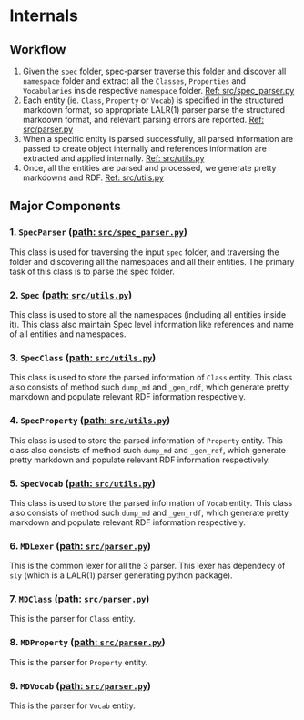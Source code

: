 # Internals

## Workflow

1. Given the `spec` folder, spec-parser traverse this folder and discover all `namespace` folder and extract all the `Classes`, `Properties` and `Vocabularies` inside respective `namespace` folder. [Ref: src/spec_parser.py](/src/spec_parser.py)
2. Each entity (ie. `Class`, `Property` or `Vocab`) is specified in the structured markdown format, so appropriate LALR(1) parser parse the structured markdown format, and relevant parsing errors are reported. [Ref: src/parser.py](/src/parser.py)
3. When a specific entity is parsed successfully, all parsed information are passed to create object internally and references information are extracted and applied internally. [Ref: src/utils.py](/src/utils.py)
4. Once, all the entities are parsed and processed, we generate pretty markdowns and RDF. [Ref: src/utils.py](/src/utils.py)

## Major Components

### 1. `SpecParser` ([path: `src/spec_parser.py`](/src/spec_parser.py))

This class is used for traversing the input `spec` folder, and traversing the folder and discovering all the namespaces and all their entities. The primary task of this class is to parse the spec folder. 

### 2. `Spec` ([path: `src/utils.py`](/src/utils.py))

This class is used to store all the namespaces (including all entities inside it). This class also maintain Spec level information like references and name of all entities and namespaces. 

### 3. `SpecClass` ([path: `src/utils.py`](/src/utils.py))

This class is used to store the parsed information of `Class` entity. This class also consists of method such `dump_md` and `_gen_rdf`, which generate pretty markdown and populate relevant RDF information respectively. 


### 4. `SpecProperty` ([path: `src/utils.py`](/src/utils.py))

This class is used to store the parsed information of `Property` entity. This class also consists of method such `dump_md` and `_gen_rdf`, which generate pretty markdown and populate relevant RDF information respectively. 


### 5. `SpecVocab` ([path: `src/utils.py`](/src/utils.py))

This class is used to store the parsed information of `Vocab` entity. This class also consists of method such `dump_md` and `_gen_rdf`, which generate pretty markdown and populate relevant RDF information respectively. 

### 6. `MDLexer` ([path: `src/parser.py`](/src/parser.py))

This is the common lexer for all the 3 parser. This lexer has dependecy of `sly` (which is a LALR(1) parser generating python package). 

### 7. `MDClass` ([path: `src/parser.py`](/src/parser.py))

This is the parser for `Class` entity.


### 8. `MDProperty` ([path: `src/parser.py`](/src/parser.py))

This is the parser for `Property` entity.


### 9. `MDVocab` ([path: `src/parser.py`](/src/parser.py))

This is the parser for `Vocab` entity.

